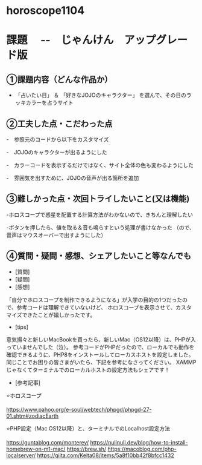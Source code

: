 # horoscope1104

# 課題　 --　じゃんけん　アップグレード版

## ①課題内容（どんな作品か）
- 「占いたい日」 ＆ 「好きなJOJOのキャラクター」 を選んで、その日のラッキカラーを占うサイト

## ②工夫した点・こだわった点
-　参照元のコードから以下をカスタマイズ

-　JOJOのキャラクターが出るようにした

-　カラーコードを表示するだけではなく、サイト全体の色も変わるようにした

-　雰囲気を出すために、JOJOの音声が出る箇所を追加

## ③難しかった点・次回トライしたいこと(又は機能)
-ホロスコープで惑星を配置する計算方法がわかないので、きちんと理解したい

-ボタンを押したら、値を取る＆音も鳴らすという処理が書けなかった （ので、音声はマウスオーバーで出すようにした）

## ④質問・疑問・感想、シェアしたいこと等なんでも
- [質問]
- [疑問]
- [感想]
  
「自分でホロスコープを制作できるようになる」が入学の目的の1つだったので、参考コードは理解できていないけど、
ホロスコープを表示させて、カスタマイズできたことが嬉しかったです。

- [tips]
  
意気揚々と新しいMacBookを買ったら、新しいMac（OS12以降）は、PHPが入っていませんでした（泣）。
参考コードがPHPだったので、ローカルでも動作を確認できるように、PHP8をインストールしてローカスホストを設定しました。
同じことでお困りの皆さまがいたら、下記を参考になさってください。
XAMMPじゃなくてターミナルでのローカルホストの設定方法もシェアです！

- [参考記事]

⭐️ホロスコープ

https://www.pahoo.org/e-soul/webtech/phpgd/phpgd-27-01.shtm#zodiacEarth

⭐️PHP設定（Mac OS12以降）と、ターミナルでのLocalhost設定方法

https://guntablog.com/monterey/
https://nullnull.dev/blog/how-to-install-homebrew-on-m1-mac/
https://brew.sh/
https://macoblog.com/php-localserver/
https://qiita.com/Keita08/items/5a8f10bb42f8bfcc1432
